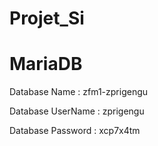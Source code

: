 # Projet_Si

# MariaDB
Database Name : zfm1-zprigengu

Database UserName : zprigengu

Database Password : xcp7x4tm
